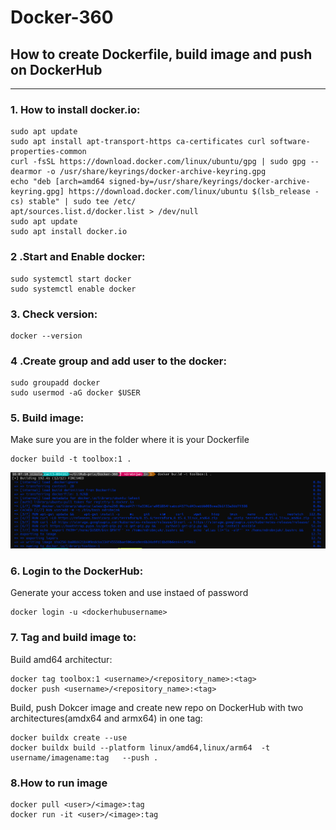 # Docker-360
## How to create Dockerfile, build image and push on DockerHub
--------------------
### 1. How to install docker.io:

```
sudo apt update
sudo apt install apt-transport-https ca-certificates curl software-properties-common
curl -fsSL https://download.docker.com/linux/ubuntu/gpg | sudo gpg --dearmor -o /usr/share/keyrings/docker-archive-keyring.gpg
echo "deb [arch=amd64 signed-by=/usr/share/keyrings/docker-archive-keyring.gpg] https://download.docker.com/linux/ubuntu $(lsb_release -cs) stable" | sudo tee /etc/
apt/sources.list.d/docker.list > /dev/null
sudo apt update
sudo apt install docker.io
```

### 2 .Start and Enable docker:

```
sudo systemctl start docker
sudo systemctl enable docker
```
### 3. Check version:
```
docker --version
```
### 4 .Create group and add user to the docker:

```
sudo groupadd docker
sudo usermod -aG docker $USER
```

### 5. Build image:
Make sure you are in the folder where it is your Dockerfile

```
docker build -t toolbox:1 .
```
![Alt text](image.png)

### 6. Login to the DockerHub:
Generate your access token and use instaed of password
 
```
docker login -u <dockerhubusername>
```

### 7. Tag and build image to:

Build amd64 architectur:
```
docker tag toolbox:1 <username>/<repository_name>:<tag>
docker push <username>/<repository_name>:<tag>
```
Build, push Dokcer image and create new repo on DockerHub with two architectures(amdx64 and armx64) in one tag:

```
docker buildx create --use
docker buildx build --platform linux/amd64,linux/arm64  -t username/imagename:tag   --push .
```
### 8.How to run image

```
docker pull <user>/<image>:tag
docker run -it <user>/<image>:tag
```
